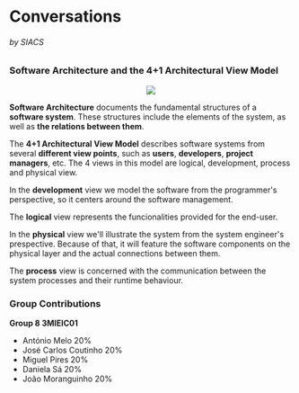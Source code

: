 # Conversations 
###### by SIACS

### Software Architecture and the 4+1 Architectural View Model
<p align="center">
  <img src="http://imgur.com/a/omvsL">
</p>

**Software Architecture** documents the fundamental structures of a **software system**. These structures include the elements of the system, as well as **the relations between them**.

The **4+1 Architectural View Model** describes software systems from several **different view points**, such as **users**, **developers**, **project managers**, etc. The 4 views in this model are logical, development, process and physical view.

In the **development** view we model the software from the programmer's perspective, so it centers around the software management.

The **logical** view represents the funcionalities provided for the end-user.

In the **physical** view we'll illustrate the system from the system engineer's prespective. Because of that, it will feature the software components on the physical layer and the actual connections between them.

The **process** view is concerned with the communication between the system processes and their runtime behaviour.

### Group Contributions
**Group 8 3MIEIC01**
- António Melo 20%
- José Carlos Coutinho 20%
- Miguel Pires 20%
- Daniela Sá 20%
- João Moranguinho 20%
